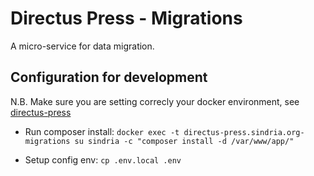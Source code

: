 # Directus Press - Migrations

A micro-service for data migration.

## Configuration for development

N.B. Make sure you are setting correcly your docker environment, see [directus-press](https://git.sindria.org/directus-press-team/directus-press/blob/master/readme.md)

- Run composer install: `docker exec -t directus-press.sindria.org-migrations su sindria -c "composer install -d /var/www/app/"`

- Setup config env: `cp .env.local .env`
